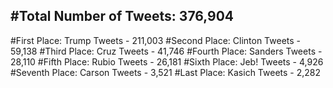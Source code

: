 #Total Number of Tweets: 376,904 
---
#First Place: Trump Tweets - 211,003
#Second Place: Clinton Tweets - 59,138
#Third Place: Cruz Tweets - 41,746
#Fourth Place: Sanders Tweets - 28,110
#Fifth Place: Rubio Tweets - 26,181
#Sixth Place: Jeb! Tweets - 4,926
#Seventh Place: Carson Tweets - 3,521
#Last Place: Kasich Tweets - 2,282
